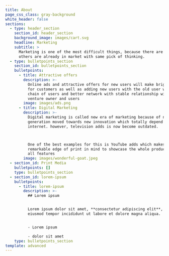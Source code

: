 ```yaml
---
title: About
page_css_class: gray-background
white_header: false
sections:
  - type: header_section
    section_id: header_section
    background_image: images/cart.svg
    headline: Marketing
    subtitle: >
      Marketing is one of the most difficult things, because there are many
      others are already in market with same pick of thinking.
  - type: bulletpoints_section
    section_id: bulletpoints_section
    bulletpoints:
      - title: Attractive offers
        description: >-
          Online ads and attractive offers for new users will make bright light
          for customers as well as adding new users with the old user will make
          chain of users and better network with stable relationship with the
          venture owner and users
        image: images/ads.png
      - title: Digital Marketing
        description: >-
          Digital marketing is called new era of marketing because of new
          generation moved towards new innovation which totally depend on
          internet. however, television adds is now become outdated. 



          One of the best examples for this is YouTube adds which makes a
          remarkable edge of print in mind to showcase the whole product as well
          all features
        image: images/wonderful-goat.jpeg
  - section_id: Print Media
    bulletpoints: []
    type: bulletpoints_section
  - section_id: lorem-ipsum
    bulletpoints:
      - title: lorem-ipsum
        description: >-
          ## Lorem ipsum


          Lorem ipsum dolor sit amet, **consectetur adipiscing elit**, sed do
          eiusmod tempor incididunt ut labore et dolore magna aliqua.


          - Lorem ipsum

          - dolor sit amet
    type: bulletpoints_section
template: advanced
---
```

